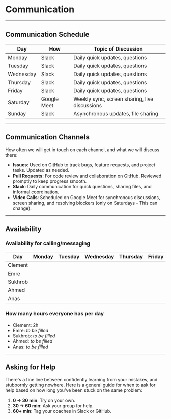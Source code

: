 <!--
    this template is for inspiration, feel free to change it however you like!

    Careful! be sure to protect your privacy when filling out this document
        everything you write here will be public
        so share only what you are comfortable sharing online
        you can share the rest in confidence with you group by another channel
-->

# Communication

---

## Communication Schedule

| Day       | How           | Topic of Discussion           |
| --------- | ------------- | -----------------------------|
| Monday    | Slack         | Daily quick updates, questions|
| Tuesday   | Slack         | Daily quick updates, questions|
| Wednesday | Slack         | Daily quick updates, questions|
| Thursday  | Slack         | Daily quick updates, questions|
| Friday    | Slack         | Daily quick updates, questions|
| Saturday  | Google Meet   | Weekly sync, screen sharing, live discussions |
| Sunday    | Slack         | Asynchronous updates, file sharing |

---

## Communication Channels

How often we will get in touch on each channel, and what we will discuss there:

- **Issues**: Used on GitHub to track bugs, feature requests, and project tasks.
Updated as needed.
- **Pull Requests**: For code review and collaboration on GitHub.
Reviewed promptly to keep progress smooth.
- **Slack**: Daily communication for quick questions, sharing files, and
    informal coordination.
- **Video Calls**: Scheduled on Google Meet for synchronous discussions, screen
sharing, and resolving blockers (only on Saturdays - This can change).

---

## Availability

### Availability for calling/messaging

| Day       |Monday|Tuesday|Wednesday|Thursday|Friday|Saturday|Sunday|
| --------- |:----:|:-----:|:-------:|:------:|:----:|:------:|:----:|
| Clement   |      |       |         |        |      |    ✓   |   ✓   |
| Emre      |      |       |         |        |      |        |      |
| Sukhrob   |      |       |         |        |      |        |      |
| Ahmed     |      |       |         |        |      |        |      |
| Anas      |      |       |         |        |      |        |      |

### How many hours everyone has per day

- Clement: 2h
- Emre: _to be filled_
- Sukhrob: _to be filled_
- Ahmed: _to be filled_
- Anas: _to be filled_

---

## Asking for Help

There's a fine line between confidently learning from your mistakes, and
stubbornly getting nowhere. Here is a general guide for when to ask for help
based on how long you've been stuck on the same problem:

1. **0 -> 30 min**: Try on your own.
2. **30 -> 60 min**: Ask your group for help.
3. **60+ min**: Tag your coaches in Slack or GitHub.
